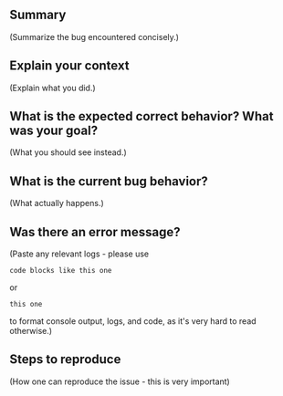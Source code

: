 ## Summary

(Summarize the bug encountered concisely.)

## Explain your context

(Explain what you did.)

## What is the expected correct behavior? What was your goal?

(What you should see instead.)


## What is the current bug behavior?

(What actually happens.)

## Was there an error message?

(Paste any relevant logs - please use

    code blocks like this one

or

```this one ```

to format console output, logs, and code, as it's very hard to read otherwise.)

## Steps to reproduce

(How one can reproduce the issue - this is very important)
